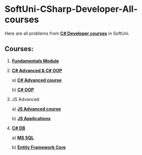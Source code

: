 # SoftUni-CSharp-Developer-All-courses
Here are all problems from [**C# Developer courses**](https://softuni.bg/professions/csharp) in SoftUni.

## Courses:
1. [**Fundamentals Module**](https://github.com/polinadrumeva/SoftUni-CSharp-Developer-All-courses/tree/main/Fundamentals)
2. [**C# Advanced & C# OOP**](https://github.com/polinadrumeva/SoftUni-CSharp-Developer-All-courses/tree/main/C%23%20Advanced%20%26%20C%23%20OOP)

   a) [**C# Advanced course**](https://github.com/polinadrumeva/SoftUni-CSharp-Developer-All-courses/tree/main/C%23%20Advanced%20%26%20C%23%20OOP/C%23%20Advanced%20-%20course)
   
   b) [**C# OOP**](https://github.com/polinadrumeva/SoftUni-CSharp-Developer-All-courses/tree/main/C%23%20Advanced/C%23%20OOP)
3. JS Advanced
   
   a) [**JS Advanced course**](https://github.com/polinadrumeva/JS-Developer---All-courses---SoftUni/tree/main/JS%20Advanced)
   
   b) [**JS Applications**](https://github.com/polinadrumeva/JS-Developer---All-courses---SoftUni/tree/main/JS%20Applications)
   
4. [**C# DB**](https://github.com/polinadrumeva/SoftUni-CSharp-Developer-All-courses/tree/main/C%23%20DB)

   a) [**MS SQL**](https://github.com/polinadrumeva/SoftUni-CSharp-Developer-All-courses/tree/main/C%23%20DB/MS%20SQL)
   
   b) [**Entity Framework Core**](https://github.com/polinadrumeva/SoftUni-CSharp-Developer-All-courses/tree/main/C%23%20DB/Entity%20Framework%20Core)

